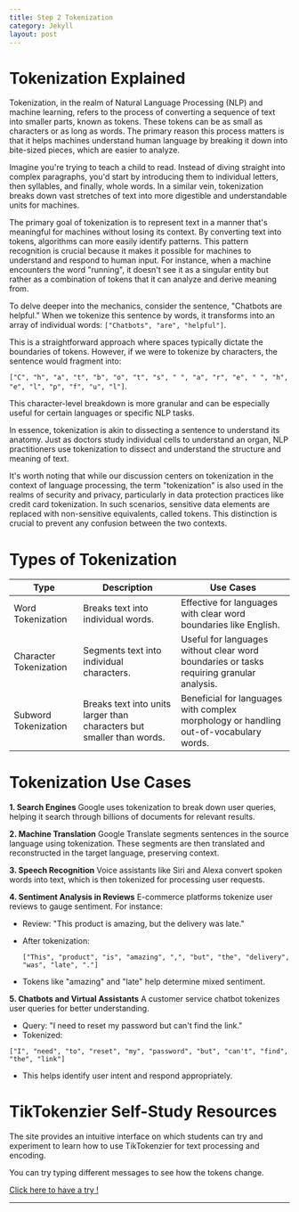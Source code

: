 ```yaml
---
title: Step 2 Tokenization
category: Jekyll
layout: post
---
```


# Tokenization Explained
Tokenization, in the realm of Natural Language Processing (NLP) and machine learning, refers to the process of converting a sequence of text into smaller parts, known as tokens. These tokens can be as small as characters or as long as words. The primary reason this process matters is that it helps machines understand human language by breaking it down into bite-sized pieces, which are easier to analyze.

Imagine you're trying to teach a child to read. Instead of diving straight into complex paragraphs, you'd start by introducing them to individual letters, then syllables, and finally, whole words. In a similar vein, tokenization breaks down vast stretches of text into more digestible and understandable units for machines.

The primary goal of tokenization is to represent text in a manner that's meaningful for machines without losing its context. By converting text into tokens, algorithms can more easily identify patterns. This pattern recognition is crucial because it makes it possible for machines to understand and respond to human input. For instance, when a machine encounters the word "running", it doesn't see it as a singular entity but rather as a combination of tokens that it can analyze and derive meaning from.

To delve deeper into the mechanics, consider the sentence, "Chatbots are helpful." When we tokenize this sentence by words, it transforms into an array of individual words: `["Chatbots", "are", "helpful"]`.

This is a straightforward approach where spaces typically dictate the boundaries of tokens. However, if we were to tokenize by characters, the sentence would fragment into:

`["C", "h", "a", "t", "b", "o", "t", "s", " ", "a", "r", "e", " ", "h", "e", "l", "p", "f", "u", "l"]`.

This character-level breakdown is more granular and can be especially useful for certain languages or specific NLP tasks.

In essence, tokenization is akin to dissecting a sentence to understand its anatomy. Just as doctors study individual cells to understand an organ, NLP practitioners use tokenization to dissect and understand the structure and meaning of text.

It's worth noting that while our discussion centers on tokenization in the context of language processing, the term "tokenization" is also used in the realms of security and privacy, particularly in data protection practices like credit card tokenization. In such scenarios, sensitive data elements are replaced with non-sensitive equivalents, called tokens. This distinction is crucial to prevent any confusion between the two contexts.

# Types of Tokenization
<table>
  <thead>
    <tr>
      <th>Type</th>
      <th>Description</th>
      <th>Use Cases</th>
    </tr>
  </thead>
  <tbody>
    <tr>
      <td>Word Tokenization</td>
      <td>Breaks text into individual words.</td>
      <td>Effective for languages with clear word boundaries like English.</td>
    </tr>
    <tr>
      <td>Character Tokenization</td>
      <td>Segments text into individual characters.</td>
      <td>Useful for languages without clear word boundaries or tasks requiring granular analysis.</td>
    </tr>
    <tr>
      <td>Subword Tokenization</td>
      <td>Breaks text into units larger than characters but smaller than words.</td>
      <td>Beneficial for languages with complex morphology or handling out-of-vocabulary words.</td>
    </tr>
  </tbody>
</table>

# Tokenization Use Cases
**1. Search Engines**
Google uses tokenization to break down user queries, helping it search through billions of documents for relevant results.

**2. Machine Translation**
Google Translate segments sentences in the source language using tokenization. These segments are then translated and reconstructed in the target language, preserving context.

**3. Speech Recognition**
Voice assistants like Siri and Alexa convert spoken words into text, which is then tokenized for processing user requests.

**4. Sentiment Analysis in Reviews**
E-commerce platforms tokenize user reviews to gauge sentiment. For instance:
- Review: "This product is amazing, but the delivery was late."
- After tokenization:

  `["This", "product", "is", "amazing", ",", "but", "the", "delivery", "was", "late", "."]`

- Tokens like "amazing" and "late" help determine mixed sentiment.

**5. Chatbots and Virtual Assistants**
A customer service chatbot tokenizes user queries for better understanding. 
- Query: "I need to reset my password but can't find the link."
- Tokenized:
  
 `["I", "need", "to", "reset", "my", "password", "but", "can't", "find", "the", "link"]`
 
- This helps identify user intent and respond appropriately.

# TikTokenzier Self-Study Resources
The site provides an intuitive interface on which students can try and experiment to learn how to use TikTokenzier for text processing and encoding.

You can try typing different messages to see how the tokens change.

[Click here to have a try !](https://tiktokenizer.vercel.app/)

---
